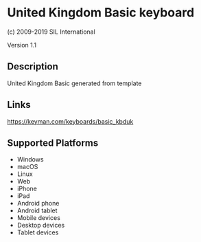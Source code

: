United Kingdom Basic keyboard
==============

(c) 2009-2019 SIL International

Version 1.1

Description
-----------

United Kingdom Basic generated from template

Links
-----
https://keyman.com/keyboards/basic_kbduk

Supported Platforms
-------------------
 * Windows
 * macOS
 * Linux
 * Web
 * iPhone
 * iPad
 * Android phone
 * Android tablet
 * Mobile devices
 * Desktop devices
 * Tablet devices

